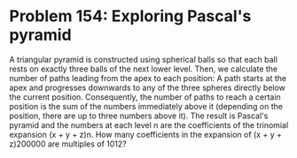 # Problem 154: Exploring Pascal's pyramid
A triangular pyramid is constructed using spherical balls so that each
ball rests on exactly three balls of the next lower level. Then, we
calculate the number of paths leading from the apex to each position: A
path starts at the apex and progresses downwards to any of the three
spheres directly below the current position. Consequently, the number of
paths to reach a certain position is the sum of the numbers immediately
above it (depending on the position, there are up to three numbers above
it). The result is Pascal's pyramid and the numbers at each level n are
the coefficients of the trinomial expansion (x + y + z)n. How many
coefficients in the expansion of (x + y + z)200000 are multiples of
1012?
